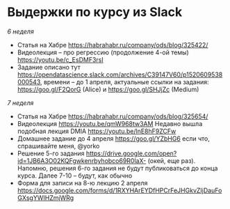 # Выдержки по курсу из Slack

*6 неделя*

- Статья на Хабре https://habrahabr.ru/company/ods/blog/325422/
- Видеолекция – про регрессию (продолжение 4-ой темы) https://youtu.be/c_EsDMF3rsI
- Задание описано тут https://opendatascience.slack.com/archives/C39147V60/p1520609538000543, времени – до 1 апреля, актуальные ссылки на задания: https://goo.gl/F2QorG (Alice) и https://goo.gl/SHJjZc (Medium)

*7 неделя*

- Статья на Хабре https://habrahabr.ru/company/ods/blog/325654/
- Видеолекция https://youtu.be/qmW968tw3AM Недавно вышла подобная лекция DMIA https://youtu.be/lnE8hF9ZCFw
- Домашнее задание до 4 апреля https://goo.gl/YZbHG6 если что, спрашивайте меня, @yorko
- Решение 5-го задания https://drive.google.com/open?id=1JB6A3O02KQFgwkenrbyhobco69R0laX- (окей, еще раз). Напомню, решения 6-го задания не будут публиковаться до конца курса. Далее 7-10 – будут, как обычно
- Форма для записи на 8-ю лекцию 2 апреля  https://docs.google.com/forms/d/1RXYHArEYDfHPCrFeJHGkvZIjDauFoGXsgYWIHZmjWRg